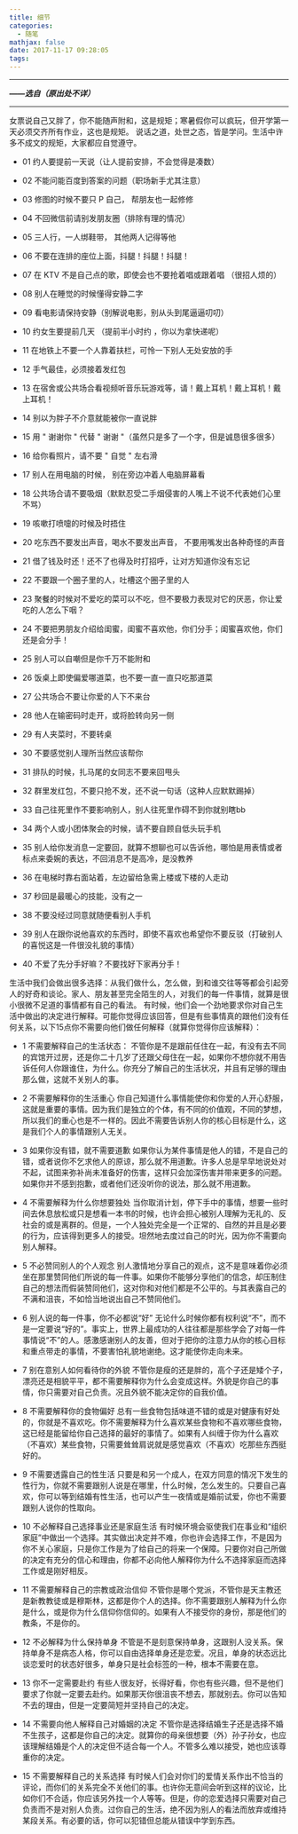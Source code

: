 ```yaml
---
title: 细节
categories:
  - 随笔
mathjax: false
date: 2017-11-17 09:28:05
tags:
---
```



---
***——选自（原出处不详）***

<!-- more -->

---
女票说自己又胖了，你不能随声附和，这是规矩；寒暑假你可以疯玩，但开学第一天必须交齐所有作业，这也是规矩。
说话之道，处世之态，皆是学问。生活中许多不成文的规矩，大家都应自觉遵守。

 - 01
约人要提前一天说（让人提前安排，不会觉得是凑数）

 - 02
不能问能百度到答案的问题（职场新手尤其注意）

 - 03
修图的时候不要只 P 自己， 帮朋友也一起修修

 - 04
不回微信前请别发朋友圈（排除有理的情况）

 - 05
三人行，一人绑鞋带， 其他两人记得等他

 - 06
不要在连排的座位上面，抖腿！抖腿！抖腿！

 - 07
在 KTV 不是自己点的歌，即使会也不要抢着唱或跟着唱 （很招人烦的）

 - 08
别人在睡觉的时候懂得安静二字

 - 09
看电影请保持安静（别解说电影，别从头到尾逼逼叨叨）

 - 10
约女生要提前几天 （提前半小时约 ，你以为拿快递呢）

 - 11
在地铁上不要一个人靠着扶栏，可怜一下别人无处安放的手

 - 12
手气最佳，必须接着发红包

 - 13
在宿舍或公共场合看视频听音乐玩游戏等，请！戴上耳机！戴上耳机！戴上耳机！

 - 14
别以为胖子不介意就能被你一直说胖

 - 15
用 " 谢谢你 " 代替 " 谢谢 "（虽然只是多了一个字，但是诚恳很多很多）

 - 16
给你看照片，请不要 " 自觉 " 左右滑

 - 17
别人在用电脑的时候， 别在旁边冲着人电脑屏幕看

 - 18
公共场合请不要吸烟（默默忍受二手烟侵害的人嘴上不说不代表她们心里不骂）

 - 19
咳嗽打喷嚏的时候及时捂住

 - 20
吃东西不要发出声音，喝水不要发出声音， 不要用嘴发出各种奇怪的声音

 - 21
借了钱及时还！还不了也得及时打招呼，让对方知道你没有忘记

 - 22
不要跟一个圈子里的人，吐槽这个圈子里的人

 - 23
聚餐的时候对不爱吃的菜可以不吃，但不要极力表现对它的厌恶，你让爱吃的人怎么下咽？

 - 24
不要把男朋友介绍给闺蜜，闺蜜不喜欢他，你们分手；闺蜜喜欢他，你们还是会分手！

 - 25
别人可以自嘲但是你千万不能附和

 - 26
饭桌上即使偏爱哪道菜，也不要一直一直只吃那道菜

 - 27
公共场合不要让你爱的人下不来台

 - 28
他人在输密码时走开，或将脸转向另一侧

 - 29
有人夹菜时，不要转桌

 - 30
不要感觉别人理所当然应该帮你

 - 31
排队的时候，扎马尾的女同志不要来回甩头

 - 32
群里发红包，不要只抢不发，还不说一句话（这种人应默默踢掉）

 - 33
自己往死里作不要影响别人，别人往死里作碍不到你就别瞎bb

 - 34
两个人或小团体聚会的时候，请不要自顾自低头玩手机

 - 35
别人给你发消息一定要回，就算不想聊也可以告诉他，哪怕是用表情或者标点来委婉的表达，不回消息不是高冷，是没教养

 - 36
在电梯时靠右面站着，左边留给急需上楼或下楼的人走动

 - 37
秒回是最暖心的技能，没有之一

 - 38
不要没经过同意就随便看别人手机

 - 39
别人在跟你说他喜欢的东西时，即使不喜欢也希望你不要反驳（打破别人的喜悦这是一件很没礼貌的事情）

 - 40
不爱了先分手好嘛？不要找好下家再分手！



生活中我们会做出很多选择：从我们做什么，怎么做，到和谁交往等等都会引起旁人的好奇和谈论。家人、朋友甚至完全陌生的人，对我们的每一件事情，就算是很小很微不足道的事情都有自己的看法。
有时候，他们会一个劲地要求你对自己生活中做出的决定进行解释。可能你觉得应该回答，但是有些事情真的跟他们没有任何关系，以下15点你不需要向他们做任何解释（就算你觉得你应该解释）：


 - 1
不需要解释自己的生活状态：
不管你是不是跟前任住在一起，有没有去不同的宾馆开过房，还是你二十几岁了还跟父母住在一起，如果你不想你就不用告诉任何人你跟谁住，为什么。你充分了解自己的生活状况，并且有足够的理由那么做，这就不关别人的事。

 - 2
不需要解释你的生活重心
你自己知道什么事情能使你和你爱的人开心舒服，这就是重要的事情。因为我们是独立的个体，有不同的价值观，不同的梦想，所以我们的重心也是不一样的。因此不需要告诉别人你的核心目标是什么，这是我们个人的事情跟别人无关。

 - 3
如果你没有错，就不需要道歉
如果你认为某件事情是他人的错，不是自己的错，或者说你不乞求他人的原谅，那么就不用道歉。许多人总是早早地说处对不起，试图来弥补尚未准备好的伤害，这样只会加深伤害并带来更多的问题。如果你并不感到抱歉，或者他们还没听你的说法，那么就不用道歉。

 - 4
不需要解释为什么你想要独处
当你取消计划，停下手中的事情，想要一些时间去休息放松或只是想看一本书的时候，也许会担心被别人理解为无礼的、反社会的或是离群的。但是，一个人独处完全是一个正常的、自然的并且是必要的行为，应该得到更多人的接受。坦然地去度过自己的时光，因为你不需要向别人解释。

 - 5
不必赞同别人的个人观念
别人激情地分享自己的观点，这不是意味着你必须坐在那里赞同他们所说的每一件事。如果你不能够分享他们的信念，却压制住自己的想法而假装赞同他们，这对你和对他们都是不公平的。与其表露自己的不满和沮丧，不如恰当地说出自己不赞同他们。

 - 6
别人说的每一件事，你不必都说“好”
无论什么时候你都有权利说“不”，而不是一定要说“好的”。事实上，世界上最成功的人往往都是那些学会了对每一件事情说“不”的人。感激感谢别人的友善，但对于把你的注意力从你的核心目标和重点带走的事情，不要害怕礼貌地谢绝。这才能使你走向未来。

 - 7
别在意别人如何看待你的外貌
不管你是瘦的还是胖的，高个子还是矮个子，漂亮还是相貌平平，都不需要解释你为什么会变成这样。外貌是你自己的事情，你只需要对自己负责。况且外貌不能决定你的自我价值。

 - 8
不需要解释你的食物偏好
总有一些食物包括味道不错的或是对健康有好处的，你就是不喜欢吃。你不需要解释为什么喜欢某些食物和不喜欢哪些食物，这已经是能留给你自己选择的最好的事情了。如果有人纠缠于你为什么喜欢（不喜欢）某些食物，只需要耸耸肩说就是感觉喜欢（不喜欢）吃那些东西挺好的。

 - 9
不需要透露自己的性生活
只要是和另一个成人，在双方同意的情况下发生的性行为，你就不需要跟别人说是在哪里，什么时候，怎么发生的。只要自己喜欢，你可以等到结婚有性生活，也可以产生一夜情或是婚前试爱，你也不需要跟别人说你的性取向。

 - 10
不必解释自己选择事业还是家庭生活
有时候环境会驱使我们在事业和“组织家庭”中做出一个选择。其实做出决定并不难，你也许会选择工作，不是因为你不关心家庭，只是你工作是为了给自己的将来一个保障。只要你对自己所做的决定有充分的信心和理由，你都不必向他人解释你为什么不选择家庭而选择工作或是刚好相反。

 - 11
不需要解释自己的宗教或政治信仰
不管你是哪个党派，不管你是天主教还是新教教徒或是穆斯林，这都是你个人的选择。你不需要跟别人解释为什么你是什么，或是你为什么信仰你信仰的。如果有人不接受你的身份，那是他们的教条，不是你的。

 - 12
不必解释为什么保持单身
不管是不是刻意保持单身，这跟别人没关系。保持单身不是病态人格，你可以自由选择单身还是恋爱。况且，单身的状态远比谈恋爱时的状态好很多，单身只是社会标签的一种，根本不需要在意。

 - 13
你不一定需要赴约
有些人很友好，长得好看，你也有些兴趣，但不是他们要求了你就一定要去赴约。如果那天你很沮丧不想去，那就别去。你可以告知不去的理由，但是一定要简短并坚持自己的决定。

 - 14
不需要向他人解释自己对婚姻的决定
不管你是选择结婚生子还是选择不婚不生孩子，这都是你自己的决定。就算你的母亲很想要（外）孙子孙女，也应该理解结婚是个人的决定但不适合每一个人。不管多么难以接受，她也应该尊重你的决定。

 - 15
不需要解释自己的关系选择
有时候人们会对你们的爱情关系作出不恰当的评论，而你们的关系完全不关他们的事。也许你无意间会听到这样的议论，比如你们不合适，你应该另外找一个人等等。但是，你的恋爱选择只需要对自己负责而不是对别人负责。过你自己的生活，绝不因为别人的看法而放弃或维持某段关系。有必要的话，你可以犯错但总能从错误中学到东西。

